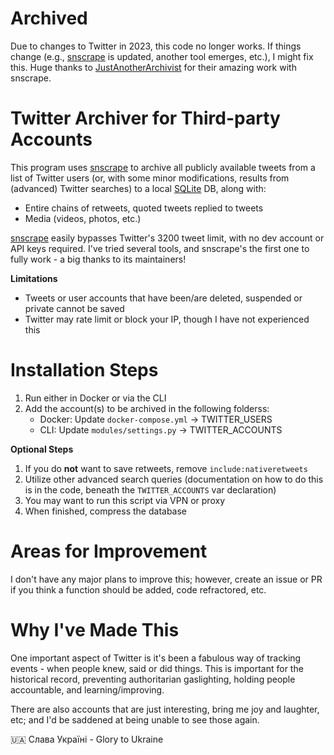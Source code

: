 # Archived 
Due to changes to Twitter in 2023, this code no longer works. If things change (e.g., [snscrape](https://github.com/JustAnotherArchivist/snscrape) is updated, another tool emerges, etc.), I might fix this. Huge thanks to [JustAnotherArchivist](https://github.com/JustAnotherArchivist) for their amazing work with snscrape.



# Twitter Archiver for Third-party Accounts
This program uses [snscrape](https://github.com/JustAnotherArchivist/snscrape) to archive all publicly available tweets from a list of Twitter users (or, with some minor modifications, results from (advanced) Twitter searches) to a local [SQLite](https://www.sqlite.org/index.html) DB, along with: 
* Entire chains of retweets, quoted tweets replied to tweets 
* Media (videos, photos, etc.)

[snscrape](https://github.com/JustAnotherArchivist/snscrape) easily bypasses Twitter's 3200 tweet limit, with no dev account or API keys required. I've tried several tools, and snscrape's the first one to fully work - a big thanks to its maintainers!

**Limitations**
* Tweets or user accounts that have been/are deleted, suspended or private cannot be saved
* Twitter may rate limit or block your IP, though I have not experienced this

# Installation Steps
1. Run either in Docker or via the CLI
2. Add the account(s) to be archived in the following folderss:
     - Docker: Update `docker-compose.yml` -> TWITTER_USERS
     - CLI: Update `modules/settings.py` -> TWITTER_ACCOUNTS

**Optional Steps**
1. If you do **not** want to save retweets, remove `include:nativeretweets`
2. Utilize other advanced search queries (documentation on how to do this is in the code, beneath the `TWITTER_ACCOUNTS` var declaration)
3. You may want to run this script via VPN or proxy 
4. When finished, compress the database

# Areas for Improvement
I don't have any major plans to improve this; however, create an issue or PR if you think a function should be added, code refractored, etc. 

# Why I've Made This
One important aspect of Twitter is it's been a fabulous way of tracking events - when people knew, said or did things. This is important for the historical record, preventing authoritarian gaslighting, holding people accountable, and learning/improving. 

There are also accounts that are just interesting, bring me joy and laughter, etc; and I'd be saddened at being unable to see those again.  


🇺🇦 Слава Україні - Glory to Ukraine
